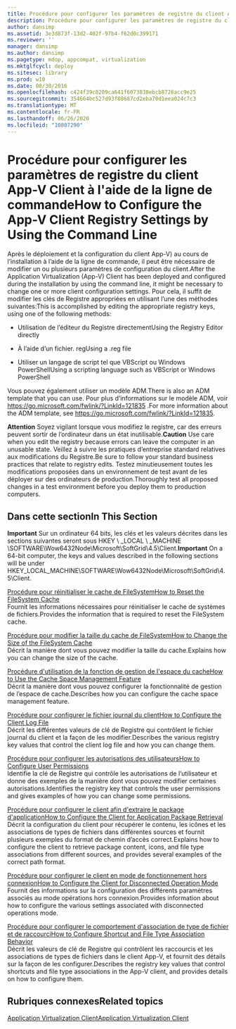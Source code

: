 ```yaml
---
title: Procédure pour configurer les paramètres de registre du client App-V Client à l'aide de la ligne de commande
description: Procédure pour configurer les paramètres de registre du client App-V Client à l'aide de la ligne de commande
author: dansimp
ms.assetid: 3e3d873f-13d2-402f-97b4-f62d0c399171
ms.reviewer: ''
manager: dansimp
ms.author: dansimp
ms.pagetype: mdop, appcompat, virtualization
ms.mktglfcycl: deploy
ms.sitesec: library
ms.prod: w10
ms.date: 08/30/2016
ms.openlocfilehash: c424f39c8209ca641f6073838ebcb8726acc9e25
ms.sourcegitcommit: 354664bc527d93f80687cd2eba70d1eea024c7c3
ms.translationtype: MT
ms.contentlocale: fr-FR
ms.lasthandoff: 06/26/2020
ms.locfileid: "10807290"
---
```

# <span data-ttu-id="fc151-103">Procédure pour configurer les paramètres de registre du client App-V Client à l'aide de la ligne de commande</span><span class="sxs-lookup"><span data-stu-id="fc151-103">How to Configure the App-V Client Registry Settings by Using the Command Line</span></span>


<span data-ttu-id="fc151-104">Après le déploiement et la configuration du client App-V) au cours de l’installation à l’aide de la ligne de commande, il peut être nécessaire de modifier un ou plusieurs paramètres de configuration du client.</span><span class="sxs-lookup"><span data-stu-id="fc151-104">After the Application Virtualization (App-V) Client has been deployed and configured during the installation by using the command line, it might be necessary to change one or more client configuration settings.</span></span> <span data-ttu-id="fc151-105">Pour cela, il suffit de modifier les clés de Registre appropriées en utilisant l’une des méthodes suivantes:</span><span class="sxs-lookup"><span data-stu-id="fc151-105">This is accomplished by editing the appropriate registry keys, using one of the following methods:</span></span>

-   <span data-ttu-id="fc151-106">Utilisation de l’éditeur du Registre directement</span><span class="sxs-lookup"><span data-stu-id="fc151-106">Using the Registry Editor directly</span></span>

-   <span data-ttu-id="fc151-107">À l’aide d’un fichier. reg</span><span class="sxs-lookup"><span data-stu-id="fc151-107">Using a .reg file</span></span>

-   <span data-ttu-id="fc151-108">Utiliser un langage de script tel que VBScript ou Windows PowerShell</span><span class="sxs-lookup"><span data-stu-id="fc151-108">Using a scripting language such as VBScript or Windows PowerShell</span></span>

<span data-ttu-id="fc151-109">Vous pouvez également utiliser un modèle ADM.</span><span class="sxs-lookup"><span data-stu-id="fc151-109">There is also an ADM template that you can use.</span></span> <span data-ttu-id="fc151-110">Pour plus d’informations sur le modèle ADM, voir <https://go.microsoft.com/fwlink/?LinkId=121835> .</span><span class="sxs-lookup"><span data-stu-id="fc151-110">For more information about the ADM template, see <https://go.microsoft.com/fwlink/?LinkId=121835>.</span></span>

<span data-ttu-id="fc151-111">**Attention**  Soyez vigilant lorsque vous modifiez le registre, car des erreurs peuvent sortir de l’ordinateur dans un état inutilisable.</span><span class="sxs-lookup"><span data-stu-id="fc151-111">**Caution** Use care when you edit the registry because errors can leave the computer in an unusable state.</span></span> <span data-ttu-id="fc151-112">Veillez à suivre les pratiques d’entreprise standard relatives aux modifications du Registre.</span><span class="sxs-lookup"><span data-stu-id="fc151-112">Be sure to follow your standard business practices that relate to registry edits.</span></span> <span data-ttu-id="fc151-113">Testez minutieusement toutes les modifications proposées dans un environnement de test avant de les déployer sur des ordinateurs de production.</span><span class="sxs-lookup"><span data-stu-id="fc151-113">Thoroughly test all proposed changes in a test environment before you deploy them to production computers.</span></span>

 

## <span data-ttu-id="fc151-114">Dans cette section</span><span class="sxs-lookup"><span data-stu-id="fc151-114">In This Section</span></span>


<span data-ttu-id="fc151-115">**Important**  Sur un ordinateur 64 bits, les clés et les valeurs décrites dans les sections suivantes seront sous HKEY \ _LOCAL \ _MACHINE \\SOFTWARE\\Wow6432Node\\Microsoft\\SoftGrid\\4.5\\Client.</span><span class="sxs-lookup"><span data-stu-id="fc151-115">**Important** On a 64-bit computer, the keys and values described in the following sections will be under HKEY\_LOCAL\_MACHINE\\SOFTWARE\\Wow6432Node\\Microsoft\\SoftGrid\\4.5\\Client.</span></span>

 

<a href="" id="how-to-reset-the-filesystem-cache"></a>[<span data-ttu-id="fc151-116">Procédure pour réinitialiser le cache de FileSystem</span><span class="sxs-lookup"><span data-stu-id="fc151-116">How to Reset the FileSystem Cache</span></span>](how-to-reset-the-filesystem-cache.md)  
<span data-ttu-id="fc151-117">Fournit les informations nécessaires pour réinitialiser le cache de systèmes de fichiers.</span><span class="sxs-lookup"><span data-stu-id="fc151-117">Provides the information that is required to reset the FileSystem cache.</span></span>

<a href="" id="how-to-change-the-size-of-the-filesystem-cache"></a>[<span data-ttu-id="fc151-118">Procédure pour modifier la taille du cache de FileSystem</span><span class="sxs-lookup"><span data-stu-id="fc151-118">How to Change the Size of the FileSystem Cache</span></span>](how-to-change-the-size-of-the-filesystem-cache.md)  
<span data-ttu-id="fc151-119">Décrit la manière dont vous pouvez modifier la taille du cache.</span><span class="sxs-lookup"><span data-stu-id="fc151-119">Explains how you can change the size of the cache.</span></span>

<a href="" id="how-to-use-the-cache-space-management-feature"></a>[<span data-ttu-id="fc151-120">Procédure d'utilisation de la fonction de gestion de l'espace du cache</span><span class="sxs-lookup"><span data-stu-id="fc151-120">How to Use the Cache Space Management Feature</span></span>](how-to-use-the-cache-space-management-feature.md)  
<span data-ttu-id="fc151-121">Décrit la manière dont vous pouvez configurer la fonctionnalité de gestion de l’espace de cache.</span><span class="sxs-lookup"><span data-stu-id="fc151-121">Describes how you can configure the cache space management feature.</span></span>

<a href="" id="how-to-configure-the-client-log-file"></a>[<span data-ttu-id="fc151-122">Procédure pour configurer le fichier journal du client</span><span class="sxs-lookup"><span data-stu-id="fc151-122">How to Configure the Client Log File</span></span>](how-to-configure-the-client-log-file.md)  
<span data-ttu-id="fc151-123">Décrit les différentes valeurs de clé de Registre qui contrôlent le fichier journal du client et la façon de les modifier.</span><span class="sxs-lookup"><span data-stu-id="fc151-123">Describes the various registry key values that control the client log file and how you can change them.</span></span>

<a href="" id="how-to-configure-user-permissions"></a>[<span data-ttu-id="fc151-124">Procédure pour configurer les autorisations des utilisateurs</span><span class="sxs-lookup"><span data-stu-id="fc151-124">How to Configure User Permissions</span></span>](how-to-configure-user-permissions.md)  
<span data-ttu-id="fc151-125">Identifie la clé de Registre qui contrôle les autorisations de l’utilisateur et donne des exemples de la manière dont vous pouvez modifier certaines autorisations.</span><span class="sxs-lookup"><span data-stu-id="fc151-125">Identifies the registry key that controls the user permissions and gives examples of how you can change some permissions.</span></span>

<a href="" id="how-to-configure-the-client-for-application-package-retrieval"></a>[<span data-ttu-id="fc151-126">Procédure pour configurer le client afin d'extraire le package d'application</span><span class="sxs-lookup"><span data-stu-id="fc151-126">How to Configure the Client for Application Package Retrieval</span></span>](how-to-configure-the-client-for-application-package-retrieval.md)  
<span data-ttu-id="fc151-127">Décrit la configuration du client pour récupérer le contenu, les icônes et les associations de types de fichiers dans différentes sources et fournit plusieurs exemples du format de chemin d’accès correct.</span><span class="sxs-lookup"><span data-stu-id="fc151-127">Explains how to configure the client to retrieve package content, icons, and file type associations from different sources, and provides several examples of the correct path format.</span></span>

<a href="" id="how-to-configure-the-client-for-disconnected-operation-mode"></a>[<span data-ttu-id="fc151-128">Procédure pour configurer le client en mode de fonctionnement hors connexion</span><span class="sxs-lookup"><span data-stu-id="fc151-128">How to Configure the Client for Disconnected Operation Mode</span></span>](how-to-configure-the-client-for-disconnected-operation-mode.md)  
<span data-ttu-id="fc151-129">Fournit des informations sur la configuration des différents paramètres associés au mode opérations hors connexion.</span><span class="sxs-lookup"><span data-stu-id="fc151-129">Provides information about how to configure the various settings associated with disconnected operations mode.</span></span>

<a href="" id="how-to-configure-shortcut-and-file-type-association-behavior"></a>[<span data-ttu-id="fc151-130">Procédure pour configurer le comportement d'association de type de fichier et de raccourci</span><span class="sxs-lookup"><span data-stu-id="fc151-130">How to Configure Shortcut and File Type Association Behavior</span></span>](how-to-configure-shortcut-and-file-type-association-behavior-46-only.md)  
<span data-ttu-id="fc151-131">Décrit les valeurs de clé de Registre qui contrôlent les raccourcis et les associations de types de fichiers dans le client App-V, et fournit des détails sur la façon de les configurer.</span><span class="sxs-lookup"><span data-stu-id="fc151-131">Describes the registry key values that control shortcuts and file type associations in the App-V client, and provides details on how to configure them.</span></span>

## <span data-ttu-id="fc151-132">Rubriques connexes</span><span class="sxs-lookup"><span data-stu-id="fc151-132">Related topics</span></span>


[<span data-ttu-id="fc151-133">Application Virtualization Client</span><span class="sxs-lookup"><span data-stu-id="fc151-133">Application Virtualization Client</span></span>](application-virtualization-client.md)

 

 





